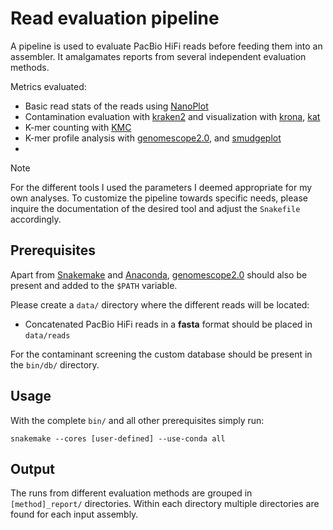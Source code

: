 # Read evaluation pipeline

A pipeline is used to evaluate PacBio HiFi reads before feeding them into an assembler. It amalgamates reports from several independent evaluation methods.

Metrics evaluated:
* Basic read stats of the reads using [NanoPlot](https://github.com/wdecoster/NanoPlot)
* Contamination evaluation with [kraken2](https://github.com/DerrickWood/kraken2) and visualization with [krona](https://github.com/marbl/Krona), [kat](https://github.com/TGAC/KAT)
* K-mer counting with [KMC](https://github.com/refresh-bio/KMC)
* K-mer profile analysis with [genomescope2.0](https://github.com/tbenavi1/genomescope2.0), and [smudgeplot](https://github.com/KamilSJaron/smudgeplot)
* 

> [!NOTE]  
> For the different tools I used the parameters I deemed appropriate for my own analyses. To customize the pipeline towards specific needs, please inquire the documentation of the desired tool and adjust the `Snakefile` accordingly.
## Prerequisites

Apart from [Snakemake](https://snakemake.readthedocs.io/en/stable/) and [Anaconda](https://docs.anaconda.com/miniconda/), [genomescope2.0](https://github.com/tbenavi1/genomescope2.0) should also be present and added to the `$PATH` variable.

Please create a `data/` directory where the different reads will be located:
* Concatenated PacBio HiFi reads in a **fasta** format should be placed in `data/reads`

For the contaminant screening the custom database should be present in the `bin/db/` directory. 

## Usage

With the complete `bin/` and all other prerequisites simply run:

```
snakemake --cores [user-defined] --use-conda all
```

## Output

The runs from different evaluation methods are grouped in `[method]_report/` directories. Within each directory multiple directories are found for each input assembly.
